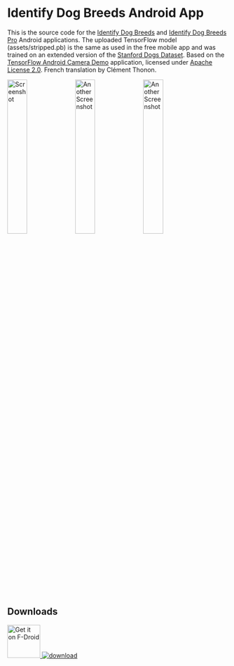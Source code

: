 # Identify Dog Breeds Android App

This is the source code for the <a href="https://play.google.com/store/apps/details?id=com.jstappdev.dbclf">Identify Dog Breeds</a> and <a href="https://play.google.com/store/apps/details?id=com.jstappdev.identify_dog_breeds_pro">Identify Dog Breeds Pro</a> Android applications. The uploaded TensorFlow model (assets/stripped.pb) is the same as used in the free mobile app and was trained on an extended version of the <a href="http://vision.stanford.edu/aditya86/ImageNetDogs/">
Stanford Dogs Dataset</a>. Based on the <a href="https://github.com/tensorflow/tensorflow/tree/master/tensorflow/examples/android">TensorFlow Android Camera Demo</a>
 application, licensed under <a href="https://github.com/j05t/dbclf/blob/master/LICENSE">Apache License 2.0</a>. French translation by Clément Thonon.
 
<img src="https://github.com/j05t/dbclf/blob/master/screenshot1.jpg" alt="Screenshot" width="30%" height="30%" /> <img src="https://github.com/j05t/dbclf/blob/master/screenshot2.jpg" alt="Another Screenshot" width="30%" height="30%" /> <img src="https://github.com/j05t/dbclf/blob/master/screenshot3.jpg" alt="Another Screenshot" width="30%" height="30%" />

## Downloads
<a href="https://f-droid.org/en/packages/com.jstappdev.dbclf/"><img src="https://f-droid.org/badge/get-it-on.png" height="75" alt='Get it on F-Droid' />
<a href="https://taimienphi.vn/download-identify-dog-breeds-89483" title="download"><img src="https://taimienphi.vn/Images/bn/reviewed/tmp2.png" title="awarded 5 Stars at Taimienphi" alt="download" /></a>
